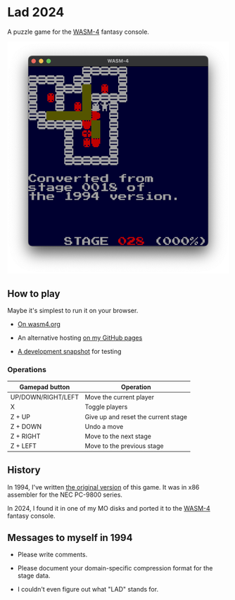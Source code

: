 # Lad 2024

A puzzle game for the [WASM-4] fantasy console.

![screenshot](img/screenshot.png)

[WASM-4]: https://wasm4.org

## How to play

Maybe it's simplest to run it on your browser.

* [On wasm4.org]

* An alternative hosting [on my GitHub pages]

* [A development snapshot] for testing

[On wasm4.org]: https://wasm4.org/play/lad2024

[on my GitHub pages]: https://yamt.github.io/lad2024/

[A development snapshot]: https://yamt.github.io/lad2024/snapshot

### Operations

| Gamepad button     | Operation
| ------------------ | -----------------------------------
| UP/DOWN/RIGHT/LEFT | Move the current player
| X                  | Toggle players
| Z + UP             | Give up and reset the current stage
| Z + DOWN           | Undo a move
| Z + RIGHT          | Move to the next stage
| Z + LEFT           | Move to the previous stage

## History

In 1994, I've written [the original version] of this game.
It was in x86 assembler for the NEC PC-9800 series.

In 2024, I found it in one of my MO disks and ported it
to the [WASM-4] fantasy console.

[the original version]: https://github.com/yamt/lad1994

## Messages to myself in 1994

* Please write comments.

* Please document your domain-specific compression format
  for the stage data.

* I couldn't even figure out what "LAD" stands for.
